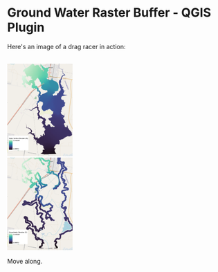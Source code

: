 # Ground Water Raster Buffer - QGIS Plugin

Here's an image of a drag racer in action:

<br><img src="WSE_a.png"  width=30% height=30%><br><img src="WSE_b.png"  width=30% height=30%>

Move along.